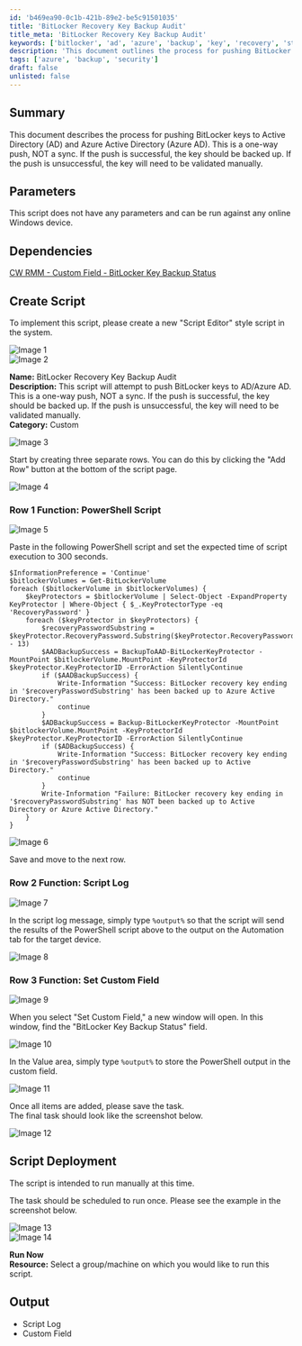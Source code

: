```yaml
---
id: 'b469ea90-0c1b-421b-89e2-be5c91501035'
title: 'BitLocker Recovery Key Backup Audit'
title_meta: 'BitLocker Recovery Key Backup Audit'
keywords: ['bitlocker', 'ad', 'azure', 'backup', 'key', 'recovery', 'status']
description: 'This document outlines the process for pushing BitLocker recovery keys to Active Directory and Azure Active Directory. It details the script creation, execution, and logging for successful and unsuccessful backup attempts, ensuring key management and security compliance.'
tags: ['azure', 'backup', 'security']
draft: false
unlisted: false
---
```


## Summary

This document describes the process for pushing BitLocker keys to Active Directory (AD) and Azure Active Directory (Azure AD). This is a one-way push, NOT a sync. If the push is successful, the key should be backed up. If the push is unsuccessful, the key will need to be validated manually.

## Parameters

This script does not have any parameters and can be run against any online Windows device.

## Dependencies

[CW RMM - Custom Field - BitLocker Key Backup Status](<../custom-fields/BitLocker Key Backup Status.md>)

## Create Script

To implement this script, please create a new "Script Editor" style script in the system.

![Image 1](../../../static/img/BitLocker-Recovery-Key-Backup-Audit/image_1.png)  
![Image 2](../../../static/img/BitLocker-Recovery-Key-Backup-Audit/image_2.png)  

**Name:** BitLocker Recovery Key Backup Audit  
**Description:** This script will attempt to push BitLocker keys to AD/Azure AD. This is a one-way push, NOT a sync. If the push is successful, the key should be backed up. If the push is unsuccessful, the key will need to be validated manually.  
**Category:** Custom  

![Image 3](../../../static/img/BitLocker-Recovery-Key-Backup-Audit/image_3.png)  

Start by creating three separate rows. You can do this by clicking the "Add Row" button at the bottom of the script page.

![Image 4](../../../static/img/BitLocker-Recovery-Key-Backup-Audit/image_4.png)  

### Row 1 Function: PowerShell Script

![Image 5](../../../static/img/BitLocker-Recovery-Key-Backup-Audit/image_5.png)  

Paste in the following PowerShell script and set the expected time of script execution to 300 seconds.

```
$InformationPreference = 'Continue'
$bitlockerVolumes = Get-BitLockerVolume
foreach ($bitlockerVolume in $bitlockerVolumes) {
    $keyProtectors = $bitlockerVolume | Select-Object -ExpandProperty KeyProtector | Where-Object { $_.KeyProtectorType -eq 'RecoveryPassword' }
    foreach ($keyProtector in $keyProtectors) {
        $recoveryPasswordSubstring = $keyProtector.RecoveryPassword.Substring($keyProtector.RecoveryPassword.Length - 13)
        $AADBackupSuccess = BackupToAAD-BitLockerKeyProtector -MountPoint $bitlockerVolume.MountPoint -KeyProtectorId $keyProtector.KeyProtectorID -ErrorAction SilentlyContinue
        if ($AADBackupSuccess) {
            Write-Information "Success: BitLocker recovery key ending in '$recoveryPasswordSubstring' has been backed up to Azure Active Directory."
            continue
        }
        $ADBackupSuccess = Backup-BitLockerKeyProtector -MountPoint $bitlockerVolume.MountPoint -KeyProtectorId $keyProtector.KeyProtectorID -ErrorAction SilentlyContinue
        if ($ADBackupSuccess) {
            Write-Information "Success: BitLocker recovery key ending in '$recoveryPasswordSubstring' has been backed up to Active Directory."
            continue
        }
        Write-Information "Failure: BitLocker recovery key ending in '$recoveryPasswordSubstring' has NOT been backed up to Active Directory or Azure Active Directory."
    }
}
```

![Image 6](../../../static/img/BitLocker-Recovery-Key-Backup-Audit/image_6.png)  

Save and move to the next row.

### Row 2 Function: Script Log

![Image 7](../../../static/img/BitLocker-Recovery-Key-Backup-Audit/image_7.png)  

In the script log message, simply type `%output%` so that the script will send the results of the PowerShell script above to the output on the Automation tab for the target device.

![Image 8](../../../static/img/BitLocker-Recovery-Key-Backup-Audit/image_8.png)  

### Row 3 Function: Set Custom Field

![Image 9](../../../static/img/BitLocker-Recovery-Key-Backup-Audit/image_9.png)  

When you select "Set Custom Field," a new window will open. In this window, find the "BitLocker Key Backup Status" field.

![Image 10](../../../static/img/BitLocker-Recovery-Key-Backup-Audit/image_10.png)  

In the Value area, simply type `%output%` to store the PowerShell output in the custom field.

![Image 11](../../../static/img/BitLocker-Recovery-Key-Backup-Audit/image_11.png)  

Once all items are added, please save the task.  
The final task should look like the screenshot below.

![Image 12](../../../static/img/BitLocker-Recovery-Key-Backup-Audit/image_12.png)  

## Script Deployment

The script is intended to run manually at this time.

The task should be scheduled to run once. Please see the example in the screenshot below.

![Image 13](../../../static/img/BitLocker-Recovery-Key-Backup-Audit/image_13.png)  
![Image 14](../../../static/img/BitLocker-Recovery-Key-Backup-Audit/image_14.png)  

**Run Now**  
**Resource:** Select a group/machine on which you would like to run this script.

## Output

- Script Log
- Custom Field
